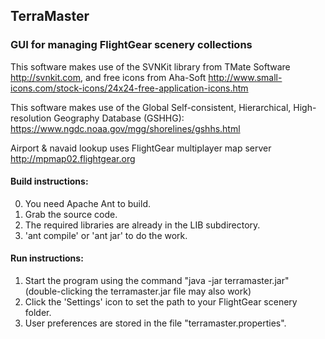 ## TerraMaster
### GUI for managing FlightGear scenery collections

This software makes use of the SVNKit library from TMate Software
http://svnkit.com,
and free icons from Aha-Soft
http://www.small-icons.com/stock-icons/24x24-free-application-icons.htm

This software makes use of the Global Self-consistent, Hierarchical,
High-resolution Geography Database (GSHHG):
https://www.ngdc.noaa.gov/mgg/shorelines/gshhs.html

Airport & navaid lookup uses FlightGear multiplayer map server
http://mpmap02.flightgear.org

#### Build instructions:
0. You need Apache Ant to build.
1. Grab the source code.
2. The required libraries are already in the LIB subdirectory.
3. 'ant compile' or 'ant jar' to do the work.

#### Run instructions:
1. Start the program using the command "java -jar terramaster.jar"
   (double-clicking the terramaster.jar file may also work)
2. Click the 'Settings' icon to set the path to your FlightGear scenery folder.
3. User preferences are stored in the file "terramaster.properties".
